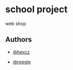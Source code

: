 # school project

web shop

## Authors

- [@hexcz](https://www.github.com/g3r0m4)

- [@roegie](https://www.github.com/roegie)

